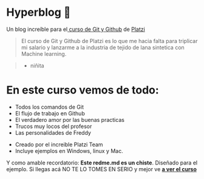 # Hyperblog 💚
Un blog increíble para el[ curso de Git y Github](https://platzi.com/cursos/git-github/ " curso de Git y Github") de [Platzi](https://platzi.com/ "Platzi")

> El curso de Git y Github de Platzi es lo que me hacia falta para triplicar mi salario y lanzarme a la industria de tejido de lana sintetica con Machine learning.

> - niñita

# En este curso vemos de todo:

- Todos los comandos de Git
- El flujo de trabajo en Github 
- El verdadero amor por las buenas practicas 
- Trucos muy locos del profesor
- Las personalidades de Freddy
* Creado por el increible Platzi Team
* Incluye ejemplos en Windows, linux y Mac.


Y como amable recordatorio: **Este redme.md es un chiste**.  Diseñado para el ejemplo. Si llegas acá NO TE LO TOMES EN SERIO y mejor ve [**a ver el curso**](https://platzi.com/cursos/git-github/ "a ver el curso")
